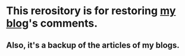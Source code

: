 # This rerository is for restoring [my blog](https://he-sb.github.io)'s comments.  
## Also, it's a backup of the articles of my blogs.
